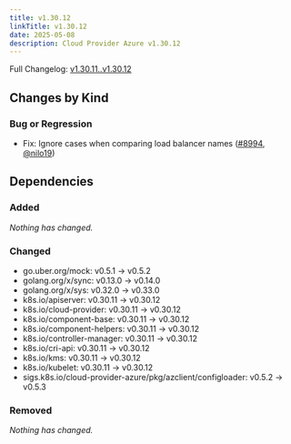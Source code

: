 ```yaml
---
title: v1.30.12
linkTitle: v1.30.12
date: 2025-05-08
description: Cloud Provider Azure v1.30.12
---
```

Full Changelog: [v1.30.11..v1.30.12](https://github.com/kubernetes-sigs/cloud-provider-azure/compare/v1.30.11...v1.30.12)

## Changes by Kind

### Bug or Regression

- Fix: Ignore cases when comparing load balancer names ([#8994](https://github.com/kubernetes-sigs/cloud-provider-azure/pull/8994), [@nilo19](https://github.com/nilo19))

## Dependencies

### Added
_Nothing has changed._

### Changed
- go.uber.org/mock: v0.5.1 → v0.5.2
- golang.org/x/sync: v0.13.0 → v0.14.0
- golang.org/x/sys: v0.32.0 → v0.33.0
- k8s.io/apiserver: v0.30.11 → v0.30.12
- k8s.io/cloud-provider: v0.30.11 → v0.30.12
- k8s.io/component-base: v0.30.11 → v0.30.12
- k8s.io/component-helpers: v0.30.11 → v0.30.12
- k8s.io/controller-manager: v0.30.11 → v0.30.12
- k8s.io/cri-api: v0.30.11 → v0.30.12
- k8s.io/kms: v0.30.11 → v0.30.12
- k8s.io/kubelet: v0.30.11 → v0.30.12
- sigs.k8s.io/cloud-provider-azure/pkg/azclient/configloader: v0.5.2 → v0.5.3

### Removed
_Nothing has changed._
